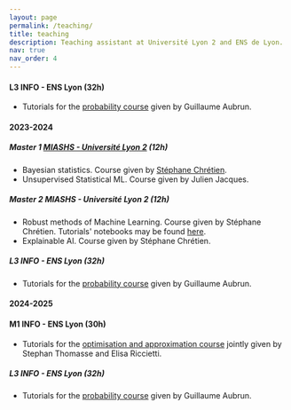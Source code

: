 ```yaml
---
layout: page
permalink: /teaching/
title: teaching
description: Teaching assistant at Université Lyon 2 and ENS de Lyon.
nav: true
nav_order: 4
---
```





#### L3 INFO - ENS Lyon (32h)

- Tutorials for the [probability course](http://math.univ-lyon1.fr/~aubrun/enseignement/IFL3-probas/index.html) given by Guillaume Aubrun.

#### 2023-2024

##### Master 1 [MIASHS - Université Lyon 2](https://www.univ-lyon2.fr/master-1-mathematiques-et-informatique-appliquees-aux-sciences-humaines-et-sociales-miashs) (12h)

- Bayesian statistics. Course given by [Stéphane Chrétien](https://sites.google.com/site/stephanegchretien/home).
- Unsupervised Statistical ML.  Course given by Julien Jacques.

##### Master 2 MIASHS - Université Lyon 2 (12h)

- Robust methods of Machine Learning. Course given by Stéphane Chrétien. Tutorials' notebooks  may be found [here](https://github.com/annegnx/mash_m2/tree/main/adversary/session1).
- Explainable AI. Course given by Stéphane Chrétien.

#####  L3 INFO - ENS Lyon (32h)

- Tutorials for the [probability course](http://math.univ-lyon1.fr/~aubrun/enseignement/IFL3-probas/index.html) given by Guillaume Aubrun.



#### 2024-2025

#### M1 INFO - ENS Lyon (30h)

- Tutorials for the [optimisation and approximation course](https://www.ens-lyon.fr/formation/catalogue-de-cours/info4105/2024) jointly given by Stephan Thomasse and Elisa Riccietti.

#####  L3 INFO - ENS Lyon (32h)

- Tutorials for the [probability course](http://math.univ-lyon1.fr/~aubrun/enseignement/IFL3-probas/index.html) given by Guillaume Aubrun.
